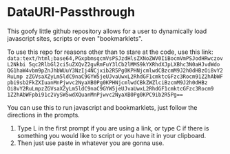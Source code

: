 # DataURI-Passthrough
This goofy little github repository allows for a user to dynamically load javascript sites, scripts or even "bookmarklets". 

To use this repo for reasons other than to stare at the code, use this link:
`data:text/html;base64,PGxpbmsgcmVsPSJzdHlsZXNoZWV0IiBocmVmPSJodHRwczovL2Nkbi
5qc2RlbGl2ci5uZXQvZ2gvRmFuY3lCb2lMMS9kYXRhdXJpLXBhc3N0aHJvdWdo
QG1haW4vbm9pZnJhbWUuY3NzIj4NCjxib2R5Pg0KPHNjcmlwdCBzcmM9J2h0dHBzOi8vY2RuLmp
zZGVsaXZyLm5ldC9naC9GYW5jeUJvaUwxL2RhdGF1cmktcGFzc3Rocm91Z2hAbWF
pbi9sb2FkZXIuanMnPjwvc2NyaXB0Pg0KPHNjcmlwdCBkZWZlciBzcmM9J2h0dHBz
Oi8vY2RuLmpzZGVsaXZyLm5ldC9naC9GYW5jeUJvaUwxL2RhdGF1cmktcGFzc3Rocm9
1Z2hAbWFpbi91c2VySW5wdXQuanMnPjwvc2NyaXB0Pg0KPC9ib2R5Pg==`

You can use this to run javascript and bookmarklets, just follow the directions in the prompts.

1. Type L in the first prompt if you are using a link, or type C if there is something you would like to script or you have it in your clipboard.
2. Then just use paste in whatever you are gonna use.
